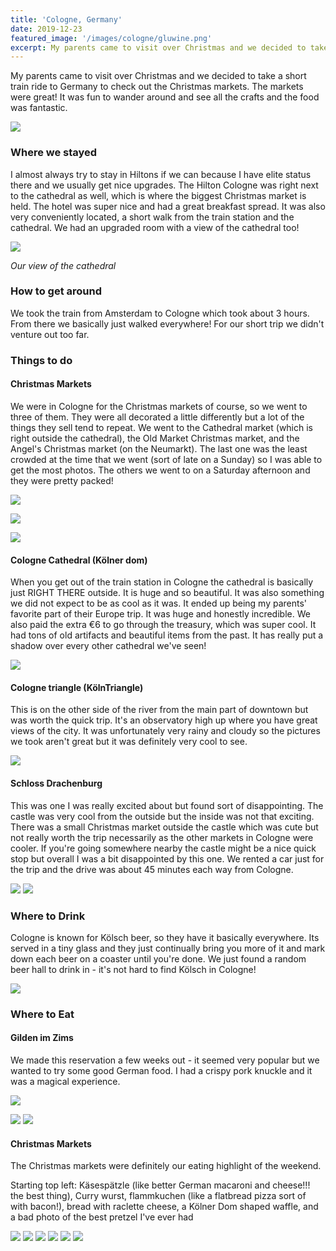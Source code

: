 ```yaml
---
title: 'Cologne, Germany'
date: 2019-12-23
featured_image: '/images/cologne/gluwine.png'
excerpt: My parents came to visit over Christmas and we decided to take a short train ride to Germany to check out the Christmas markets.
---
```


My parents came to visit over Christmas and we decided to take a short train ride to Germany to check out the Christmas markets. The markets were great! It was fun to wander around and see all the crafts and the food was fantastic.

![](/images/cologne/cathedralmarket.png)

### Where we stayed

I almost always try to stay in Hiltons if we can because I have elite status there and we usually get nice upgrades. The Hilton Cologne was right next to the cathedral as well, which is where the biggest Christmas market is held. The hotel was super nice and had a great breakfast spread. It was also very conveniently located, a short walk from the train station and the cathedral. We had an upgraded room with a view of the cathedral too!

![](/images/cologne/hotelview.png)

*Our view of the cathedral*

### How to get around

We took the train from Amsterdam to Cologne which took about 3 hours. From there we basically just walked everywhere! For our short trip we didn't venture out too far.

### Things to do

#### Christmas Markets

We were in Cologne for the Christmas markets of course, so we went to three of them. They were all decorated a little differently but a lot of the things they sell tend to repeat. We went to the Cathedral market (which is right outside the cathedral), the Old Market Christmas market, and the Angel's Christmas market (on the Neumarkt). The last one was the least crowded at the time that we went (sort of late on a Sunday) so I was able to get the most photos. The others we went to on a Saturday afternoon and they were pretty packed! 

![](/images/cologne/market.png)

![](/images/cologne/market2.png)

![](/images/cologne/market4.png)

#### Cologne Cathedral (Kölner dom)

When you get out of the train station in Cologne the cathedral is basically just RIGHT THERE outside. It is huge and so beautiful. It was also something we did not expect to be as cool as it was. It ended up being my parents' favorite part of their Europe trip. It was huge and honestly incredible. We also paid the extra €6 to go through the treasury, which was super cool. It had tons of old artifacts and beautiful items from the past. It has really put a shadow over every other cathedral we've seen! 

![](/images/cologne/cathedral2.png)

#### Cologne triangle (KölnTriangle)

This is on the other side of the river from the main part of downtown but was worth the quick trip. It's an observatory high up where you have great views of the city. It was unfortunately very rainy and cloudy so the pictures we took aren't great but it was definitely very cool to see. 

![](/images/cologne/triangle.png)

#### Schloss Drachenburg

This was one I was really excited about but found sort of disappointing. The castle was very cool from the outside but the inside was not that exciting. There was a small Christmas market outside the castle which was cute but not really worth the trip necessarily as the other markets in Cologne were cooler. If you're going somewhere nearby the castle might be a nice quick stop but overall I was a bit disappointed by this one. We rented a car just for the trip and the drive was about 45 minutes each way from Cologne. 

<div class="gallery" data-columns="2">	
	<img src="/images/cologne/castle.png">	    
    <img src="/images/cologne/castle2.png">	                
</div>

### Where to Drink

Cologne is known for Kölsch beer, so they have it basically everywhere. Its served in a tiny glass and they just continually bring you more of it and mark down each beer on a coaster until you're done. We just found a random beer hall to drink in - it's not hard to find Kölsch in Cologne!

![](/images/cologne/kolsch.png)

### Where to Eat

#### Gilden im Zims

We made this reservation a few weeks out - it seemed very popular but we wanted to try some good German food. I had a crispy pork knuckle and it was a magical experience. 

![](/images/cologne/pork-knuckle.png)

<div class="gallery" data-columns="2">	
	<img src="/images/cologne/pork-knuckle-2.png">	    
    <img src="/images/cologne/apfelstrudel.png">	                
</div>

#### Christmas Markets

The Christmas markets were definitely our eating highlight of the weekend. 

Starting top left: Käsespätzle (like better German macaroni and cheese!!! the best thing), Curry wurst, flammkuchen (like a flatbread pizza sort of with bacon!), bread with raclette cheese, a Kölner Dom shaped waffle, and a bad photo of the best pretzel I've ever had

<div class="gallery" data-columns="3">
	<img src="/images/cologne/kasespatzle.png">
	<img src="/images/cologne/currywurst.png">	    
    <img src="/images/cologne/flammkuchen.png">	    
    <img src="/images/cologne/raclette.png">
    <img src="/images/cologne/waffle.png">
    <img src="/images/cologne/pretzel.png">	    
</div>


